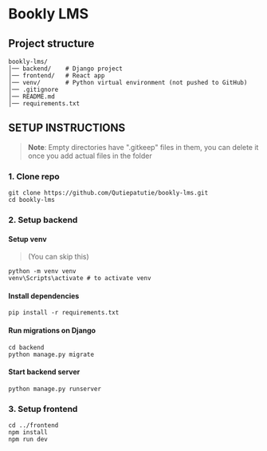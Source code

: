 # Bookly LMS

## Project structure

```
bookly-lms/
│── backend/    # Django project
│── frontend/   # React app
│── venv/       # Python virtual environment (not pushed to GitHub)
│── .gitignore
│── README.md
│── requirements.txt
```

## SETUP INSTRUCTIONS

> **Note**: Empty directories have ".gitkeep" files in them, you can delete it once you add actual files in the folder

### 1. Clone repo

```
git clone https://github.com/Qutiepatutie/bookly-lms.git
cd bookly-lms
```

### 2. Setup backend

#### Setup venv
> (You can skip this)

```
python -m venv venv
venv\Scripts\activate # to activate venv
```

#### Install dependencies

```
pip install -r requirements.txt
```

#### Run migrations on Django

```
cd backend
python manage.py migrate
```

#### Start backend server

```
python manage.py runserver
```

### 3. Setup frontend

```
cd ../frontend
npm install
npm run dev
```
